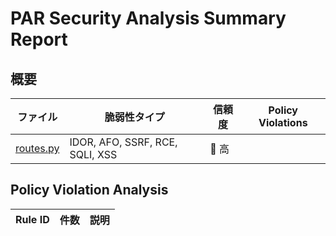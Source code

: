 # PAR Security Analysis Summary Report

## 概要

| ファイル | 脆弱性タイプ | 信頼度 | Policy Violations |
|---------|------------|--------|------------------|
| [routes.py](routes.py.md) | IDOR, AFO, SSRF, RCE, SQLI, XSS | 🔴 高 |  |

## Policy Violation Analysis

| Rule ID | 件数 | 説明 |
|---------|------|------|
